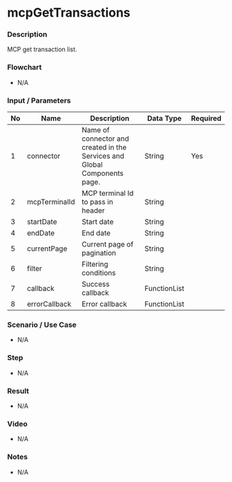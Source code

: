 # mcpGetTransactions

### Description

 MCP get transaction list.

### Flowchart

- N/A

<!--![Flowchart](componentValue-flowchart.png?raw=true)-->

### Input / Parameters

| No | Name | Description | Data Type | Required |
| ------ | ------ | ------ |------ | ------ |
| 1 | connector | Name of connector and created in the Services and Global Components page. | String | Yes  |
| 2 | mcpTerminalId | MCP terminal Id to pass in header | String |  | 
| 3 | startDate | Start date | String |  | 
| 4 | endDate | End date | String |  | 
| 5 | currentPage | Current page of pagination | String |  | 
| 6 | filter | Filtering conditions | String |  | 
| 7 | callback | Success callback | FunctionList |  | 
| 8 | errorCallback | Error callback | FunctionList |  | 

### Scenario / Use Case

- N/A

### Step

- N/A

### Result

- N/A

### Video

- N/A

### Notes

- N/A